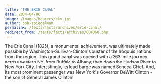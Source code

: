 ```yaml
---
title: 'THE ERIE CANAL'
date: 2004-04-06
image: /images/headers/sky.jpg
author: bob-spiegelman
permalink: /texts/facts/archives/erie-canal/
redirect_from: /texts/facts/archives/000060.php
---
```

The Erie Canal (1825), a monumental achievement, was ultimately made possible by Washington-Sullivan-Clinton's ouster of the Iroqouis nations from the region. This grand canal was opened with a 363-mile journey across western NY, from Buffalo to Albany; then down the Hudson River to New York City. Interestingly, its lead barge was named Seneca Chief. And, its most prominent passenger was New York's Governor DeWitt Clinton - the son of General James Clinton!
